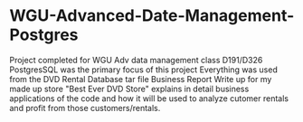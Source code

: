 # WGU-Advanced-Date-Management-Postgres
Project completed for WGU Adv data management class D191/D326
PostgresSQL was the primary focus of this project 
Everything was used from the DVD Rental Database tar file
Business Report Write up for my made up store "Best Ever DVD Store"
explains in detail business applications of the code and how it will be used to analyze cutomer rentals and profit from those customers/rentals.

